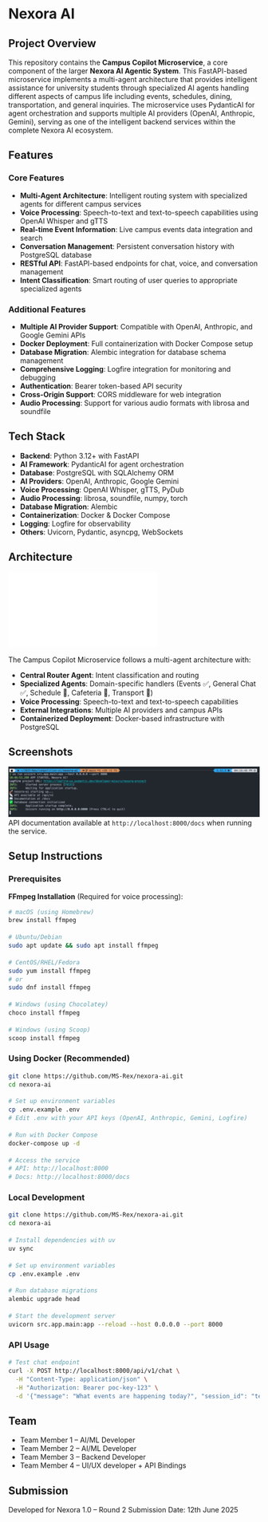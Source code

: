 # Nexora AI

## Project Overview

This repository contains the **Campus Copilot Microservice**, a core component of the larger **Nexora AI Agentic System**. This FastAPI-based microservice implements a multi-agent architecture that provides intelligent assistance for university students through specialized AI agents handling different aspects of campus life including events, schedules, dining, transportation, and general inquiries. The microservice uses PydanticAI for agent orchestration and supports multiple AI providers (OpenAI, Anthropic, Gemini), serving as one of the intelligent backend services within the complete Nexora AI ecosystem.

## Features

### Core Features

- **Multi-Agent Architecture**: Intelligent routing system with specialized agents for different campus services
- **Voice Processing**: Speech-to-text and text-to-speech capabilities using OpenAI Whisper and gTTS
- **Real-time Event Information**: Live campus events data integration and search
- **Conversation Management**: Persistent conversation history with PostgreSQL database
- **RESTful API**: FastAPI-based endpoints for chat, voice, and conversation management
- **Intent Classification**: Smart routing of user queries to appropriate specialized agents

### Additional Features

- **Multiple AI Provider Support**: Compatible with OpenAI, Anthropic, and Google Gemini APIs
- **Docker Deployment**: Full containerization with Docker Compose setup
- **Database Migration**: Alembic integration for database schema management
- **Comprehensive Logging**: Logfire integration for monitoring and debugging
- **Authentication**: Bearer token-based API security
- **Cross-Origin Support**: CORS middleware for web integration
- **Audio Processing**: Support for various audio formats with librosa and soundfile

## Tech Stack

- **Backend**: Python 3.12+ with FastAPI
- **AI Framework**: PydanticAI for agent orchestration
- **Database**: PostgreSQL with SQLAlchemy ORM
- **AI Providers**: OpenAI, Anthropic, Google Gemini
- **Voice Processing**: OpenAI Whisper, gTTS, PyDub
- **Audio Processing**: librosa, soundfile, numpy, torch
- **Database Migration**: Alembic
- **Containerization**: Docker & Docker Compose
- **Logging**: Logfire for observability
- **Others**: Uvicorn, Pydantic, asyncpg, WebSockets

## Architecture

![Architecture Diagram](images/architecture-diagram.md)

The Campus Copilot Microservice follows a multi-agent architecture with:

- **Central Router Agent**: Intent classification and routing
- **Specialized Agents**: Domain-specific handlers (Events ✅, General Chat ✅, Schedule 🚧, Cafeteria 🚧, Transport 🚧)
- **Voice Processing**: Speech-to-text and text-to-speech capabilities
- **External Integrations**: Multiple AI providers and campus APIs
- **Containerized Deployment**: Docker-based infrastructure with PostgreSQL

## Screenshots

![Run command](images/run_command.png)
API documentation available at `http://localhost:8000/docs` when running the service.

## Setup Instructions

### Prerequisites

**FFmpeg Installation** (Required for voice processing):

```bash
# macOS (using Homebrew)
brew install ffmpeg

# Ubuntu/Debian
sudo apt update && sudo apt install ffmpeg

# CentOS/RHEL/Fedora
sudo yum install ffmpeg
# or
sudo dnf install ffmpeg

# Windows (using Chocolatey)
choco install ffmpeg

# Windows (using Scoop)
scoop install ffmpeg
```

### Using Docker (Recommended)

```bash
git clone https://github.com/MS-Rex/nexora-ai.git
cd nexora-ai

# Set up environment variables
cp .env.example .env
# Edit .env with your API keys (OpenAI, Anthropic, Gemini, Logfire)

# Run with Docker Compose
docker-compose up -d

# Access the service
# API: http://localhost:8000
# Docs: http://localhost:8000/docs
```

### Local Development

```bash
git clone https://github.com/MS-Rex/nexora-ai.git
cd nexora-ai

# Install dependencies with uv
uv sync

# Set up environment variables
cp .env.example .env

# Run database migrations
alembic upgrade head

# Start the development server
uvicorn src.app.main:app --reload --host 0.0.0.0 --port 8000
```

### API Usage

```bash
# Test chat endpoint
curl -X POST http://localhost:8000/api/v1/chat \
  -H "Content-Type: application/json" \
  -H "Authorization: Bearer poc-key-123" \
  -d '{"message": "What events are happening today?", "session_id": "test_session"}'
```

## Team

- Team Member 1 – AI/ML Developer
- Team Member 2 – AI/ML Developer
- Team Member 3 – Backend Developer
- Team Member 4 – UI/UX developer + API Bindings

## Submission

Developed for Nexora 1.0 – Round 2
Submission Date: 12th June 2025
